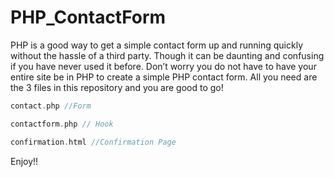 # PHP_ContactForm

PHP is a good way to get a simple contact form up and running quickly without the hassle of a third party. Though it can be daunting and confusing if you have never used it before. Don’t worry you do not have to have your entire site be in PHP to create a simple PHP contact form. All you need are the 3 files in this repository and you are good to go!

```php
contact.php //Form

contactform.php // Hook

confirmation.html //Confirmation Page

```

Enjoy!!
